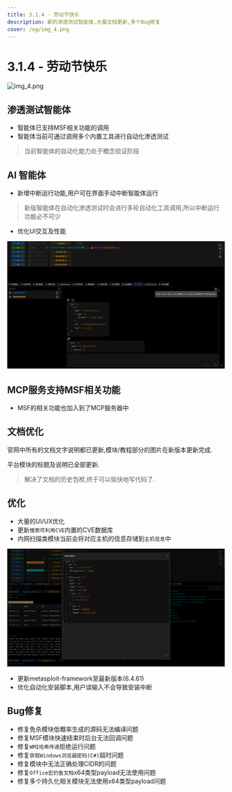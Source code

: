 ```yaml
---
title: 3.1.4 - 劳动节快乐
description: 新的渗透测试智能体,大量文档更新,多个Bug修复
cover: /og/img_4.png
---
```


# 3.1.4 - 劳动节快乐

![img_4.png](/og/img_4.png)

## 渗透测试智能体

- 智能体已支持MSF相关功能的调用
- 智能体当前可通过调用多个内置工具进行自动化渗透测试

> 当前智能体的自动化能力处于概念验证阶段

## AI 智能体

- 新增中断运行功能,用户可在界面手动中断智能体运行

> 新版智能体在自动化渗透测试时会进行多轮自动化工具调用,所以中断运行功能必不可少

- 优化UI交互及性能

![img.png](3_1_4_happy_international_workers_day/img.png)

## MCP服务支持MSF相关功能

- MSF的相关功能也加入到了MCP服务器中

## 文档优化

官网中所有的文档文字说明都已更新,模块/教程部分的图片在新版本更新完成.

平台模块的标题及说明已全部更新.

> 解决了文档的历史包袱,终于可以愉快地写代码了.

## 优化

- 大量的UI/UX优化
- 更新`搜索可利用CVE`内置的CVE数据库
- 内网扫描类模块当前会将对应主机的信息存储到`主机信息`中

![img_1.png](3_1_4_happy_international_workers_day/img_1.png)

- 更新metasploit-framework至最新版本(6.4.61)
- 优化自动化安装脚本,用户误输入不会导致安装中断

## Bug修复

- 修复免杀模块低概率生成的源码无法编译问题
- 修复MSF模块快速结束时后台无法回调问题
- 修复`WMI哈希传递`拒绝运行问题
- 修复`获取Windows浏览器密码(C#)`超时问题
- 修复模块中无法正确处理CIDR的问题
- 修复`Office宏钓鱼文档`x64类型payload无法使用问题
- 修复多个持久化相关模块无法使用x64类型payload问题

